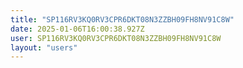 ```yaml
---
title: "SP116RV3KQ0RV3CPR6DKT08N3ZZBH09FH8NV91C8W"
date: 2025-01-06T16:00:38.927Z
user: SP116RV3KQ0RV3CPR6DKT08N3ZZBH09FH8NV91C8W
layout: "users"
---
```

    
